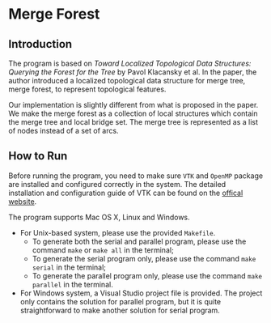 # Merge Forest

## Introduction

The program is based on *Toward Localized Topological Data Structures: Querying the Forest for the Tree* by Pavol Klacansky et al. In the paper, the author introduced a localized topological data structure for merge tree, merge forest, to represent topological features.

Our implementation is slightly different from what is proposed in the paper. We make the merge forest as a collection of local structures which contain the merge tree and local bridge set. The merge tree is represented as a list of nodes instead of a set of arcs.

## How to Run

Before running the program, you need to make sure `VTK` and `OpenMP` package are installed and configured correctly in the system. The detailed installation and configuration guide of VTK can be found on the [offical website](https://vtk.org/Wiki/VTK/Configure_and_Build).

The program supports Mac OS X, Linux and Windows. 
- For Unix-based system, please use the provided `Makefile`. 
  - To generate both the serial and parallel program, please use the command `make` or `make all` in the terminal; 
  - To generate the serial program only, please use the command `make serial` in the terminal;
  - To generate the parallel program only, please use the command `make parallel` in the terminal.
- For Windows system, a Visual Studio project file is provided. The project only contains the solution for parallel program, but it is quite straightforward to make another solution for serial program.

